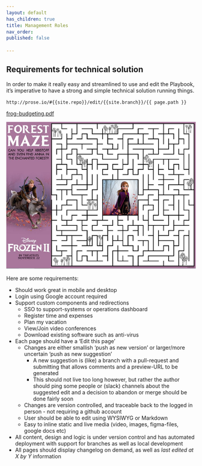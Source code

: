 ```yaml
---
layout: default
has_children: true
title: Management Roles
nav_order: 
published: false

---
```

## Requirements for technical solution

In order to make it really easy and streamlined to use and edit the Playbook, it’s imperative to have a strong and simple technical solution running things.

    http://prose.io/#{{site.repo}}/edit/{{site.branch}}/{{ page.path }}

[frog-budgeting.pdf](/assets/images/frog-budgeting.pdf "frog-budgeting.pdf")

![](/assets/images/frozen-2-maze-printable.jpg)

Here are some requirements:

* Should work great in mobile and desktop
* Login using Google account required
* Support custom components and redirections
  * SSO to support-systems or operations dashboard
  * Register time and expenses
  * Plan my vacation
  * View/Join video conferences
  * Download existing software such as anti-virus
* Each page should have a ‘Edit this page’
  * Changes are either smallish ‘push as new version’ or larger/more uncertain ‘push as new suggestion’
    * A new suggestion is (like) a branch with a pull-request and submitting that allows comments and a preview-URL to be generated
    * This should not live too long however, but rather the author should ping some people or (slack) channels about the suggested edit and a decision to abandon or merge should be done fairly soon
  * Changes are version controlled, and traceable back to the logged in person - not requiring a github account
  * User should be able to edit using WYSIWYG or Markdown
  * Easy to inline static and live media (video, images, figma-files, google docs etc)
* All content, design and logic is under version control and has automated deployment with support for branches as well as local development
* All pages should display changelog on demand, as well as _last edited at X by Y_ information